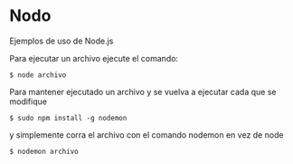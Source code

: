 # Nodo

Ejemplos de uso de Node.js

Para ejecutar un archivo ejecute el comando:
```
$ node archivo
```
Para mantener ejecutado un archivo y se vuelva a ejecutar cada que se modifique

```
$ sudo npm install -g nodemon
```

y simplemente corra el archivo con el comando nodemon en vez de node
```
$ nodemon archivo
```